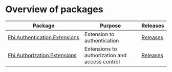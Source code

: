 # Overview of packages

|Package|Purpose|Releases|
|---|---|---|
|[Fhi.Authentication.Extensions](https://www.nuget.org/packages/Fhi.Authentication.Extensions)|Extension to authentication|[Releases](https://github.com/FHIDev/Fhi.AuthExtensions/releases)||
|[Fhi.Authorization.Extensions](https://www.nuget.org/packages/Fhi.Authorization.Extensions)|Extensions to authorization and access control|[Releases](https://github.com/FHIDev/Fhi.AuthExtensions/releases)||

